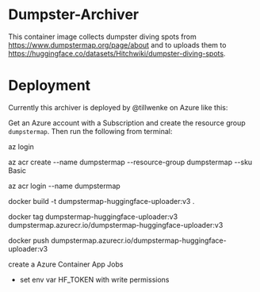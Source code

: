 # Dumpster-Archiver

This container image collects dumpster diving spots from https://www.dumpstermap.org/page/about and to uploads them to https://huggingface.co/datasets/Hitchwiki/dumpster-diving-spots.

# Deployment

Currently this archiver is deployed by @tillwenke on Azure like this:

Get an Azure account with a Subscription and create the resource group `dumpstermap`. Then run the following from terminal:

az login       

az acr create --name dumpstermap --resource-group dumpstermap --sku Basic

az acr login --name dumpstermap  

docker build -t dumpstermap-huggingface-uploader:v3 .  

docker tag dumpstermap-huggingface-uploader:v3 dumpstermap.azurecr.io/dumpstermap-huggingface-uploader:v3

docker push dumpstermap.azurecr.io/dumpstermap-huggingface-uploader:v3

create a Azure Container App Jobs

- set env var HF_TOKEN with write permissions
